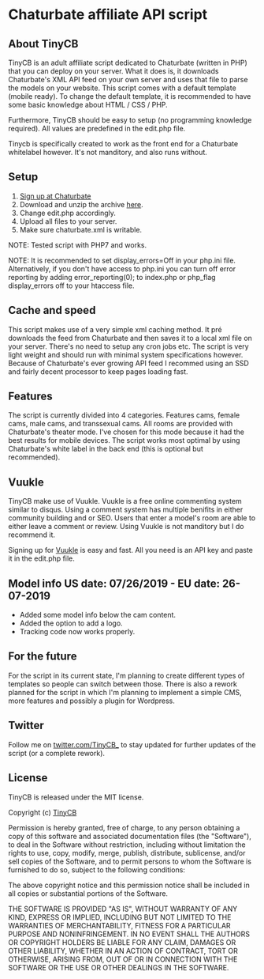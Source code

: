 # Chaturbate affiliate API script

## About TinyCB

TinyCB is an adult affiliate script dedicated to Chaturbate (written in PHP) that you can deploy on your server. What it does is, it downloads Chaturbate's XML API feed on your own server and uses that file to parse the models on your website. This script comes with a default template (mobile ready). To change the default template, it is recommended to have some basic knowledge about HTML / CSS / PHP.

Furthermore, TinyCB should be easy to setup (no programming knowledge required). All values are predefined in the edit.php file.

Tinycb is specifically created to work as the front end for a Chaturbate whitelabel however. It's not manditory, and also runs without.

## Setup

1. [Sign up at Chaturbate](https://chaturbate.com/in/?track=default&tour=9O7D&campaign=2DLMP)
2. Download and unzip the archive [here](https://github.com/Kudocams/TinyCB/archive/master.zip).
3. Change edit.php accordingly.
4. Upload all files to your server.
5. Make sure chaturbate.xml is writable.

NOTE: Tested script with PHP7 and works.

NOTE: It is recommended to set display_errors=Off in your php.ini file.
      Alternatively, if you don't have access to php.ini you can turn off error reporting by adding
      error_reporting(0); to index.php or php_flag display_errors off to your htaccess file.

## Cache and speed

This script makes use of a very simple xml caching method. It pré downloads the feed from Chaturbate and then saves it to a local xml file on your server. There's no need to setup any cron jobs etc. The script is very light weight and should run with minimal system specifications however. Because of Chaturbate's ever growing API feed I recommed using an SSD and fairly decent processor to keep pages loading fast.

## Features

The script is currently divided into 4 categories. Features cams, female cams, male cams, and transsexual cams. All rooms are provided with Chaturbate's theater mode. I've chosen for this mode because it had the best results for mobile devices. The script works most optimal by using Chaturbate's white label in the back end (this is optional but recommended).

## Vuukle

TinyCB make use of Vuukle. Vuukle is a free online commenting system similar to disqus. Using a comment system has multiple benifits in either community building and or SEO. Users that enter a model's room are able to either leave a comment or review.
Using Vuukle is not manditory but I do recommend it.

Signing up for [Vuukle](https://vuukle.com/dashboard.html) is easy and fast. All you need is an API key and paste it in the edit.php file.

## Model info US date: 07/26/2019 - EU date: 26-07-2019

- Added some model info below the cam content.
- Added the option to add a logo.
- Tracking code now works properly.

## For the future

For the script in its current state, I'm planning to create different types of templates so people can switch between those. There is also a rework planned for the script in which I'm planning to implement a simple CMS, more features and possibly a plugin for Wordpress.

## Twitter

Follow me on [twitter.com/TinyCB_](https://twitter.com/TinyCB_) to stay updated for further updates of the script (or a complete rework).

## License

TinyCB is released under the MIT license.

Copyright (c) [TinyCB](https://github.com/TinyCB/Chaturbate-affiliate-api-script)

Permission is hereby granted, free of charge, to any person obtaining a copy of this software and associated documentation files (the "Software"), to deal in the Software without restriction, including without limitation the rights to use, copy, modify, merge, publish, distribute, sublicense, and/or sell copies of the Software, and to permit persons to whom the Software is furnished to do so, subject to the following conditions:

The above copyright notice and this permission notice shall be included in all copies or substantial portions of the Software.

THE SOFTWARE IS PROVIDED "AS IS", WITHOUT WARRANTY OF ANY KIND, EXPRESS OR IMPLIED, INCLUDING BUT NOT LIMITED TO THE WARRANTIES OF MERCHANTABILITY, FITNESS FOR A PARTICULAR PURPOSE AND NONINFRINGEMENT. IN NO EVENT SHALL THE AUTHORS OR COPYRIGHT HOLDERS BE LIABLE FOR ANY CLAIM, DAMAGES OR OTHER LIABILITY, WHETHER IN AN ACTION OF CONTRACT, TORT OR OTHERWISE, ARISING FROM, OUT OF OR IN CONNECTION WITH THE SOFTWARE OR THE USE OR OTHER DEALINGS IN THE SOFTWARE.

